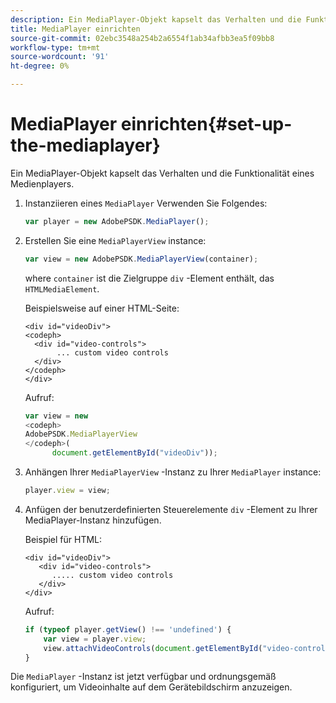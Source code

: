 ```yaml
---
description: Ein MediaPlayer-Objekt kapselt das Verhalten und die Funktionalität eines Medienplayers.
title: MediaPlayer einrichten
source-git-commit: 02ebc3548a254b2a6554f1ab34afbb3ea5f09bb8
workflow-type: tm+mt
source-wordcount: '91'
ht-degree: 0%

---
```


# MediaPlayer einrichten{#set-up-the-mediaplayer}

Ein MediaPlayer-Objekt kapselt das Verhalten und die Funktionalität eines Medienplayers.

1. Instanziieren eines `MediaPlayer` Verwenden Sie Folgendes:

   ```js
   var player = new AdobePSDK.MediaPlayer();
   ```

1. Erstellen Sie eine `MediaPlayerView` instance:

   ```js
   var view = new AdobePSDK.MediaPlayerView(container);
   ```

   where `container` ist die Zielgruppe `div` -Element enthält, das `HTMLMediaElement`.

   Beispielsweise auf einer HTML-Seite:

   ```
   <div id="videoDiv"> 
   <codeph>
     <div id="video-controls"> 
          ... custom video controls 
     </div> 
   </codeph> 
   </div>
   ```

   Aufruf:

   ```js
   var view = new  
   <codeph>
   AdobePSDK.MediaPlayerView 
   </codeph>( 
         document.getElementById("videoDiv"));  
   ```

1. Anhängen Ihrer `MediaPlayerView` -Instanz zu Ihrer `MediaPlayer` instance:

   ```js
   player.view = view;
   ```

1. Anfügen der benutzerdefinierten Steuerelemente `div` -Element zu Ihrer MediaPlayer-Instanz hinzufügen.

   Beispiel für HTML:

   ```
   <div id="videoDiv"> 
      <div id="video-controls"> 
         ..... custom video controls 
      </div> 
   </div>
   ```

   Aufruf:

   ```js
   if (typeof player.getView() !== 'undefined') { 
       var view = player.view; 
       view.attachVideoControls(document.getElementById("video-controls")); 
   }
   ```

Die `MediaPlayer` -Instanz ist jetzt verfügbar und ordnungsgemäß konfiguriert, um Videoinhalte auf dem Gerätebildschirm anzuzeigen.
